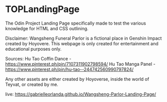 # TOPLandingPage
The Odin Project Landing Page specifically made to test the various knowledge for HTML and CSS outlining.

Disclaimer: Wangsheng Funeral Parlor is a fictional place in Genshin Impact created by Hoyovere. This webpage is only created for entertainment and educational purposes only.

Sources:
Hu Tao Coffin Dance - https://www.pinterest.ph/pin/7107311902798594/
Hu Tao Manga Panel - https://www.pinterest.ph/pin/hu-tao--244742560990797824/

Any other assets are either created by Hoyoverse, inside the world of Teyvat, or created by me.

live: https://gabrielleorlanda.github.io/Wangsheng-Parlor-Landing-Page/
